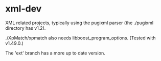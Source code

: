 # xml-dev
XML related projects, typically using the pugixml parser (the ./pugixml directory has v1.2).

./XpMatch/xpmatch also needs libboost_program_options. (Tested with v1.49.0.)

The 'ext' branch has a more up to date version.
